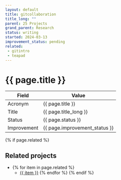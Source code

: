 ```yaml
---
layout: default
title: gitcollaboration
title_long: ""
parent: 25 Projects
grand_parent: Research
status: writing
started: 2024-03-13
improvement_status: pending
related:
 - gitintro
 - teapad
---
```


# {{ page.title }}

Field               | Value
------------------- | ----------------------------------
Acronym             | {{ page.title }}
Title               | {{ page.title_long }}
Status              | {{ page.status }}
Improvement         | {{ page.improvement_status }}

{% if page.related %}
## Related projects 

- {% for item in page.related %}
  - <a href="{{ item }}">{{ item }}</a>
{% endfor %}
{% endif %}
